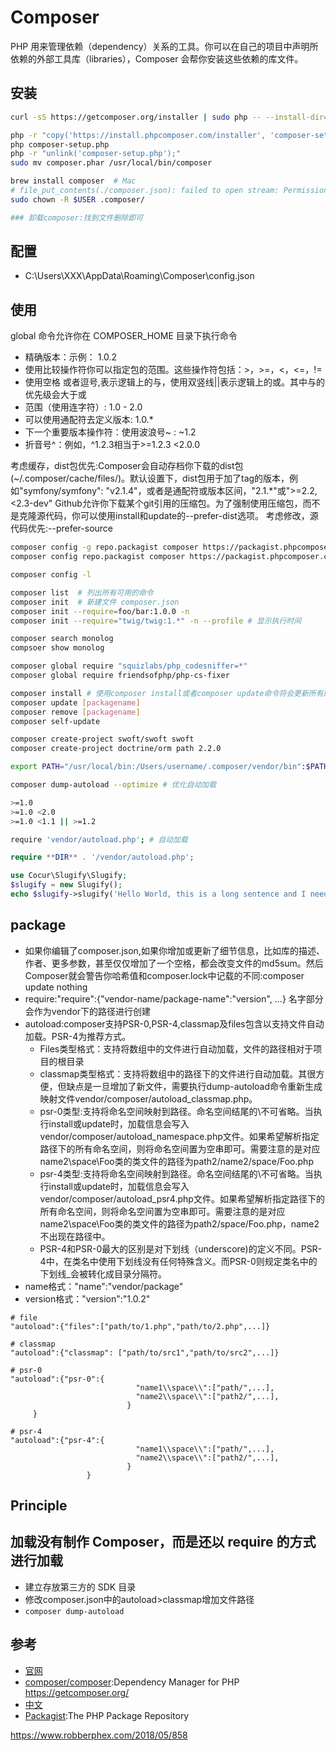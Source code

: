 # Composer

PHP 用来管理依赖（dependency）关系的工具。你可以在自己的项目中声明所依赖的外部工具库（libraries），Composer 会帮你安装这些依赖的库文件。

## 安装

```sh
curl -sS https://getcomposer.org/installer | sudo php -- --install-dir=/usr/local/bin --filename=composer

php -r "copy('https://install.phpcomposer.com/installer', 'composer-setup.php');"
php composer-setup.php
php -r "unlink('composer-setup.php');"
sudo mv composer.phar /usr/local/bin/composer

brew install composer  # Mac
# file_put_contents(./composer.json): failed to open stream: Permission denied
sudo chown -R $USER .composer/

### 卸载composer:找到文件删除即可
```

## 配置

* C:\Users\XXX\AppData\Roaming\Composer\config.json

## 使用

global 命令允许你在 COMPOSER_HOME 目录下执行命令

* 精确版本：示例： 1.0.2
* 使用比较操作符你可以指定包的范围。这些操作符包括：>，>=，<，<=，!=
* 使用空格 或者逗号,表示逻辑上的与，使用双竖线||表示逻辑上的或。其中与的优先级会大于或
* 范围（使用连字符）: 1.0 - 2.0
* 可以使用通配符去定义版本: 1.0.*
* 下一个重要版本操作符：使用波浪号~ : ~1.2
* 折音号^：例如，^1.2.3相当于>=1.2.3 <2.0.0

考虑缓存，dist包优先:Composer会自动存档你下载的dist包(~/.composer/cache/files/)。默认设置下，dist包用于加了tag的版本，例如"symfony/symfony": "v2.1.4"，或者是通配符或版本区间，"2.1.*"或">=2.2,<2.3-dev"
Github允许你下载某个git引用的压缩包。为了强制使用压缩包，而不是克隆源代码，你可以使用install和update的--prefer-dist选项。
考虑修改，源代码优先:--prefer-source

```sh
composer config -g repo.packagist composer https://packagist.phpcomposer.com ## 全局配置国内镜像
composer config repo.packagist composer https://packagist.phpcomposer.com # peroject

composer config -l

composer list  # 列出所有可用的命令
composer init  # 新建文件 composer.json
composer init --require=foo/bar:1.0.0 -n
composer init --require="twig/twig:1.*" -n --profile # 显示执行时间

composer search monolog
compsoer show monolog

composer global require "squizlabs/php_codesniffer=*"
composer global require friendsofphp/php-cs-fixer

composer install # 使用composer install或者composer update命令将会更新所有的扩展包
composer update [packagename]
composer remove [packagename]
composer self-update

composer create-project swoft/swoft swoft
composer create-project doctrine/orm path 2.2.0

export PATH="/usr/local/bin:/Users/username/.composer/vendor/bin":$PATH # 添加到全局文件

composer dump-autoload --optimize # 优化自动加载

>=1.0
>=1.0 <2.0
>=1.0 <1.1 || >=1.2

require 'vendor/autoload.php'; # 自动加载
```

```php
require **DIR** . '/vendor/autoload.php';

use Cocur\Slugify\Slugify;
$slugify = new Slugify();
echo $slugify->slugify('Hello World, this is a long sentence and I need to make a slug from it!');
```

## package

* 如果你编辑了composer.json,如果你增加或更新了细节信息，比如库的描述、作者、更多参数，甚至仅仅增加了一个空格，都会改变文件的md5sum。然后Composer就会警告你哈希值和composer.lock中记载的不同:composer update nothing
* require:"require":{"vendor-name/package-name":"version", ...} 名字部分会作为vendor下的路径进行创建
* autoload:composer支持PSR-0,PSR-4,classmap及files包含以支持文件自动加载。PSR-4为推荐方式。
    * Files类型格式：支持将数组中的文件进行自动加载，文件的路径相对于项目的根目录
    * classmap类型格式：支持将数组中的路径下的文件进行自动加载。其很方便，但缺点是一旦增加了新文件，需要执行dump-autoload命令重新生成映射文件vendor/composer/autoload_classmap.php。
    * psr-0类型:支持将命名空间映射到路径。命名空间结尾的\\不可省略。当执行install或update时，加载信息会写入vendor/composer/autoload_namespace.php文件。如果希望解析指定路径下的所有命名空间，则将命名空间置为空串即可。需要注意的是对应name2\space\Foo类的类文件的路径为path2/name2/space/Foo.php
    * psr-4类型:支持将命名空间映射到路径。命名空间结尾的\\不可省略。当执行install或update时，加载信息会写入vendor/composer/autoload_psr4.php文件。如果希望解析指定路径下的所有命名空间，则将命名空间置为空串即可。需要注意的是对应name2\space\Foo类的类文件的路径为path2/space/Foo.php，name2不出现在路径中。
    * PSR-4和PSR-0最大的区别是对下划线（underscore)的定义不同。PSR-4中，在类名中使用下划线没有任何特殊含义。而PSR-0则规定类名中的下划线_会被转化成目录分隔符。
* name格式："name":"vendor/package"
* version格式："version":"1.0.2"

```
# file
"autoload":{"files":["path/to/1.php","path/to/2.php",...]}

# classmap
"autoload":{"classmap": ["path/to/src1","path/to/src2",...]}

# psr-0
"autoload":{"psr-0":{
                            "name1\\space\\":["path/",...],
                            "name2\\space\\":["path2/",...],
                          }
     }

# psr-4
"autoload":{"psr-4":{
                            "name1\\space\\":["path/",...],
                            "name2\\space\\":["path2/",...],
                          }
                 }
```

## Principle

## 加载没有制作 Composer，而是还以 require 的方式进行加载

* 建立存放第三方的 SDK 目录
* 修改composer.json中的autoload>classmap增加文件路径
* `composer dump-autoload`

## 参考

* [官网](https://getcomposer.org/)
* [composer/composer](https://github.com/composer/composer):Dependency Manager for PHP https://getcomposer.org/
* [中文](https://www.phpcomposer.com/)
* [Packagist](https://packagist.org):The PHP Package Repository

https://www.robberphex.com/2018/05/858
